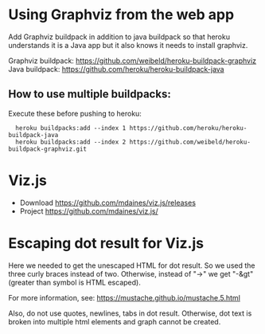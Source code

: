 # Using Graphviz from the web app

Add Graphviz buildpack in addition to java buildpack so that heroku understands it is a Java app but it also knows it needs to install graphviz.

Graphviz buildpack: https://github.com/weibeld/heroku-buildpack-graphviz
Java buildpack: https://github.com/heroku/heroku-buildpack-java

## How to use multiple buildpacks:
Execute these before pushing to heroku:

```
  heroku buildpacks:add --index 1 https://github.com/heroku/heroku-buildpack-java
  heroku buildpacks:add --index 2 https://github.com/weibeld/heroku-buildpack-graphviz.git
```

# Viz.js

- Download https://github.com/mdaines/viz.js/releases
- Project https://github.com/mdaines/viz.js/


# Escaping dot result for Viz.js

Here we needed to get the unescaped HTML for dot result.
So we used the three curly braces instead of two.
Otherwise, instead of "->" we get "-&gt" (greater than symbol is HTML escaped).

For more information, see: https://mustache.github.io/mustache.5.html

Also, do not use quotes, newlines, tabs in dot result. Otherwise, dot text is broken into multiple html elements
and graph cannot be created.
